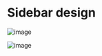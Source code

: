 # Sidebar design

![image](https://github.com/deividcuello/sidebar-design/assets/112868702/cbdef5b2-b3ad-4e9a-9dcf-fa816b803cab)

![image](https://github.com/deividcuello/sidebar-design/assets/112868702/32e7a7a9-6472-4ac4-90d4-fa97eff14332)